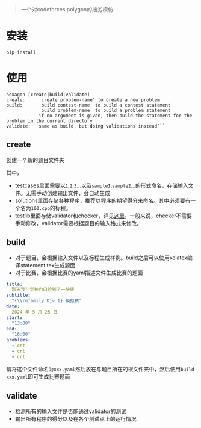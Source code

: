 > 一个对codeforces polygon的拙劣模仿

# 安装

```
pip install .
```

# 使用
```
hexagon [create|build|validate]
create:     'create problem-name' to create a new problem
build:      'build contest-name' to build a contest statement
            'build problem-name' to build a problem statement
            if no argument is given, then build the statement for the problem in the current directory
validate:   same as build, but doing validations instead```
```

## create

创建一个新的题目文件夹

其中，
* testcases里面需要以`1`,`2`,`3`...以及`sample1`,`sample2`...的形式命名，存储输入文件。无需手动创建输出文件，会自动生成
* solutions里面存储各种程序，推荐以程序的期望得分来命名。其中必须要有一个名为`100.cpp`的标程。
* testlib里面存储validator和checker，详见[这里](https://github.com/MikeMirzayanov/testlib/tree/master)。一般来说，checker不需要手动修改，validator需要根据题目的输入格式来修改。

## build

* 对于题目，会根据输入文件以及标程生成样例。build之后可以使用xelatex编译statement.tex生成题面
* 对于比赛，会根据比赛的yaml描述文件生成比赛的题面
```yaml
title:
  那天我在学校门口捡到了一块砖
subtitle:
  "{\\rmfamily Div 1} 模拟赛"
date:
  2024 年 5 月 25 日
start:
  "13:00"
end:
  "16:00"
problems:
  - crt
  - crt
  - crt
```
请将这个文件命名为`xxx.yaml`然后放在与题目所在的根文件夹中，然后使用`build xxx.yaml`即可生成比赛题面

## validate

* 检测所有的输入文件是否能通过validator的测试
* 输出所有程序的得分以及在各个测试点上的运行情况
